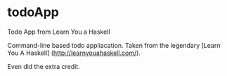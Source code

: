 # todoApp
Todo App from Learn You a Haskell

Command-line based todo appliacation. Taken from the legendary [Learn You A Haskell] (http://learnyouahaskell.com/).

Even did the extra credit. 
